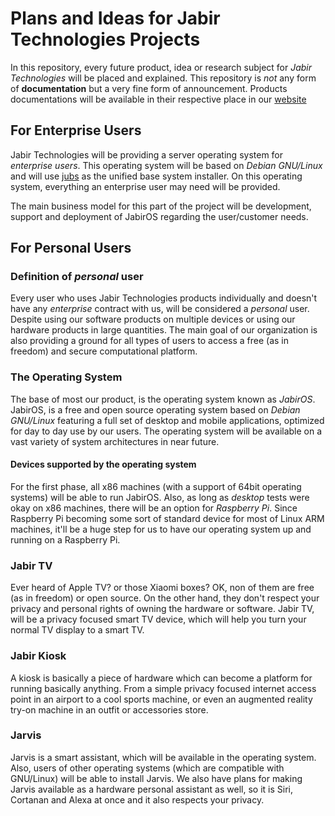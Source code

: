 # Plans and Ideas for Jabir Technologies Projects

In this repository, every future product, idea or research subject for _Jabir Technologies_ will be placed and explained. This repository is _not_ any form of __documentation__ but a very fine form of announcement. Products documentations will be available in their respective place in our [website](https://jabirtechnologies.org)

## For Enterprise Users

Jabir Technologies will be providing a server operating system for _enterprise users_. This operating system will be based on _Debian GNU/Linux_ and will use [jubs](https://github.com/JabirTech/jubs) as the unified base system installer. On this operating system, everything an enterprise user may need will be provided.

The main business model for this part of the project will be development, support and deployment of JabirOS regarding the user/customer needs.

## For Personal Users

### Definition of _personal_ user

Every user who uses Jabir Technologies products individually and doesn't have any _enterprise_ contract with us, will be considered a _personal_ user. Despite using our software products on multiple devices or using our hardware products in large quantities. The main goal of our organization is also providing a ground for all types of users to access a free (as in freedom) and secure computational platform.

### The Operating System

The base of most our product, is the operating system known as _JabirOS_. JabirOS, is a free and open source operating system based on _Debian GNU/Linux_ featuring a full set of desktop and mobile applications, optimized for day to day use by our users. The operating system will be available on a vast variety of system architectures in near future.

#### Devices supported by the operating system

For the first phase, all x86 machines (with a support of 64bit operating systems) will be able to run JabirOS. Also, as long as _desktop_ tests were okay on x86 machines, there will be an option for _Raspberry Pi_. Since Raspberry Pi becoming some sort of standard device for most of Linux ARM machines, it'll be a huge step for us to have our operating system up and running on a Raspberry Pi.

### Jabir TV

Ever heard of Apple TV? or those Xiaomi boxes? OK, non of them are free (as in freedom) or open source. On the other hand, they don't respect your privacy and personal rights of owning the hardware or software. Jabir TV, will be a privacy focused smart TV device, which will help you turn your normal TV display to a smart TV.

### Jabir Kiosk

A kiosk is basically a piece of hardware which can become a platform for running basically anything. From a simple privacy focused internet access point in an airport to a cool sports machine, or even an augmented reality try-on machine in an outfit or accessories store.

### Jarvis

Jarvis is a smart assistant, which will be available in the operating system. Also, users of other operating systems (which are compatible with GNU/Linux) will be able to install Jarvis. We also have plans for making Jarvis available as a hardware personal assistant as well, so it is Siri, Cortanan and Alexa at once and it also respects your privacy.